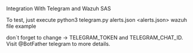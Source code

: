 Integration With Telegram and Wazuh SAS

To test, just execute python3 telegram.py alerts.json <alerts.json> wazuh file example

don´t forget to change -> TELEGRAM_TOKEN and TELEGRAM_CHAT_ID. Visit @BotFather telegram to more details. 

